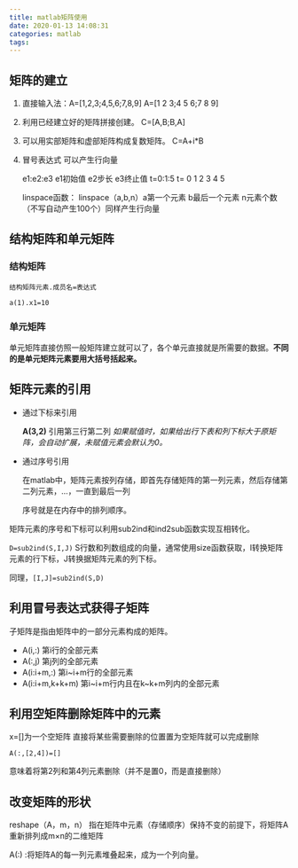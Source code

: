 ```yaml
---
title: matlab矩阵使用
date: 2020-01-13 14:08:31
categories: matlab
tags:
---
```


## 矩阵的建立

1. 直接输入法：A=[1,2,3;4,5,6;7,8,9] A=[1 2 3;4 5 6;7 8 9]

2. 利用已经建立好的矩阵拼接创建。 C=[A,B;B,A]

3. 可以用实部矩阵和虚部矩阵构成复数矩阵。 C=A+i*B

4. 冒号表达式 可以产生行向量 
 
    e1:e2:e3 e1初始值 e2步长 e3终止值 t=0:1:5 t= 0 1 2 3 4 5
    
    linspace函数： linspace（a,b,n）a第一个元素 b最后一个元素 n元素个数（不写自动产生100个）同样产生行向量


## 结构矩阵和单元矩阵

### 结构矩阵

`结构矩阵元素.成员名=表达式`

`a(1).x1=10`

### 单元矩阵

单元矩阵直接仿照一般矩阵建立就可以了，各个单元直接就是所需要的数据。**不同的是单元矩阵元素要用大括号括起来。**

## 矩阵元素的引用

- 通过下标来引用

    **A(3,2)** 引用第三行第二列 *如果赋值时，如果给出行下表和列下标大于原矩阵，会自动扩展，未赋值元素会默认为0。*
- 通过序号引用

    在matlab中，矩阵元素按列存储，即首先存储矩阵的第一列元素，然后存储第二列元素，...，一直到最后一列

    序号就是在内存中的排列顺序。

矩阵元素的序号和下标可以利用sub2ind和ind2sub函数实现互相转化。

`D=sub2ind(S,I,J)` S行数和列数组成的向量，通常使用size函数获取，I转换矩阵元素的行下标，J转换据矩阵元素的列下标。

同理，`[I,J]=sub2ind(S,D)`

## 利用冒号表达式获得子矩阵

子矩阵是指由矩阵中的一部分元素构成的矩阵。

- A(i,:) 第i行的全部元素
- A(:,j) 第j列的全部元素
- A(i:i+m,:) 第i~i+m行的全部元素
- A(i:i+m,k+k+m) 第i~i+m行内且在k~k+m列内的全部元素

## 利用空矩阵删除矩阵中的元素

x=[]为一个空矩阵
直接将某些需要删除的位置置为空矩阵就可以完成删除

`A(:,[2,4])=[]`

意味着将第2列和第4列元素删除（并不是置0，而是直接删除）

## 改变矩阵的形状

reshape（A，m，n） 指在矩阵中元素（存储顺序）保持不变的前提下，将矩阵A重新排列成m×n的二维矩阵

A(:) :将矩阵A的每一列元素堆叠起来，成为一个列向量。
